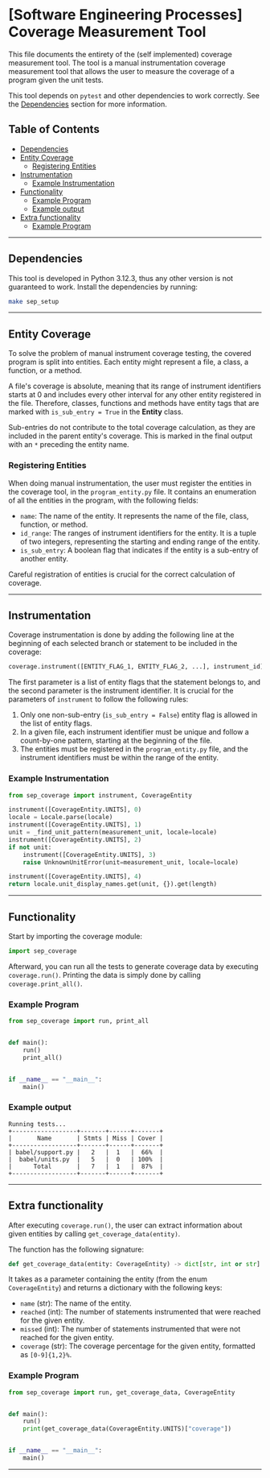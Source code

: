 # [Software Engineering Processes] Coverage Measurement Tool

This file documents the entirety of the (self implemented) coverage measurement tool.
The tool is a manual instrumentation coverage measurement tool that allows the user to measure the coverage of a program
given the unit tests.

This tool depends on `pytest` and other dependencies to work correctly. See the [Dependencies](#dependencies) section
for more information.

## Table of Contents

- [Dependencies](#dependencies)
- [Entity Coverage](#entity-coverage)
    - [Registering Entities](#registering-entities)
- [Instrumentation](#instrumentation)
    - [Example Instrumentation](#example-instrumentation)
- [Functionality](#functionality)
    - [Example Program](#example-program)
    - [Example output](#example-output)
- [Extra functionality](#extra-functionality)
    - [Example Program](#example-program-1)

---

## Dependencies

This tool is developed in Python 3.12.3, thus any other version is not guaranteed to work.
Install the dependencies by running:

```bash
make sep_setup
```

---

## Entity Coverage

To solve the problem of manual instrument coverage testing, the covered program is split into entities.
Each entity might represent a file, a class, a function, or a method.

A file's coverage is absolute, meaning that its range of instrument identifiers starts at 0 and includes every other
interval for any other entity registered in the file.
Therefore, classes, functions and methods have entity tags that are marked with `is_sub_entry = True` in the **Entity**
class.

Sub-entries do not contribute to the total coverage calculation, as they are included in the parent entity's coverage.
This is marked in the final output with an `*` preceding the entity name.

### Registering Entities

When doing manual instrumentation, the user must register the entities in the coverage tool, in the  `program_entity.py`
file.
It contains an enumeration of all the entities in the program, with the following fields:

- `name`: The name of the entity. It represents the name of the file, class, function, or method.
- `id_range`: The ranges of instrument identifiers for the entity. It is a tuple of two integers, representing the
  starting and ending range of the entity.
- `is_sub_entry`: A boolean flag that indicates if the entity is a sub-entry of another entity.

Careful registration of entities is crucial for the correct calculation of coverage.

---

## Instrumentation

Coverage instrumentation is done by adding the following line at the beginning of each selected branch or statement to
be included in the coverage:

```python
coverage.instrument([ENTITY_FLAG_1, ENTITY_FLAG_2, ...], instrument_id)
```

The first parameter is a list of entity flags that the statement belongs to, and the second parameter is the instrument
identifier. It is crucial for the parameters of `instrument` to follow the following rules:

1. Only one non-sub-entry (`is_sub_entry = False`) entity flag is allowed in the list of entity flags.
2. In a given file, each instrument identifier must be unique and follow a count-by-one pattern, starting at the
   beginning of the file.
3. The entities must be registered in the `program_entity.py` file, and the instrument identifiers must be within the
   range of the entity.

### Example Instrumentation

```python
from sep_coverage import instrument, CoverageEntity

instrument([CoverageEntity.UNITS], 0)
locale = Locale.parse(locale)
instrument([CoverageEntity.UNITS], 1)
unit = _find_unit_pattern(measurement_unit, locale=locale)
instrument([CoverageEntity.UNITS], 2)
if not unit:
    instrument([CoverageEntity.UNITS], 3)
    raise UnknownUnitError(unit=measurement_unit, locale=locale)

instrument([CoverageEntity.UNITS], 4)
return locale.unit_display_names.get(unit, {}).get(length)
```

---

## Functionality

Start by importing the coverage module:

```python
import sep_coverage
```

Afterward, you can run all the tests to generate coverage data by executing `coverage.run()`.
Printing the data is simply done by calling `coverage.print_all()`.

### Example Program

```python
from sep_coverage import run, print_all


def main():
    run()
    print_all()


if __name__ == "__main__":
    main()
```

### Example output

```
Running tests...
+------------------+-------+------+-------+
|       Name       | Stmts | Miss | Cover |
+------------------+-------+------+-------+
| babel/support.py |   2   |  1   |  66%  |
|  babel/units.py  |   5   |  0   | 100%  |
|      Total       |   7   |  1   |  87%  |
+------------------+-------+------+-------+
```

---

## Extra functionality

After executing `coverage.run()`, the user can extract information about given entities by
calling `get_coverage_data(entity)`.

The function has the following signature:

```python
def get_coverage_data(entity: CoverageEntity) -> dict[str, int or str]:
```

It takes as a parameter containing the entity (from the enum `CoverageEntity`) and returns a dictionary with the
following keys:

- `name` (str): The name of the entity.
- `reached` (int): The number of statements instrumented that were reached for the given entity.
- `missed` (int): The number of statements instrumented that were not reached for the given entity.
- `coverage` (str): The coverage percentage for the given entity, formatted as `[0-9]{1,2}%`.

### Example Program

```python
from sep_coverage import run, get_coverage_data, CoverageEntity


def main():
    run()
    print(get_coverage_data(CoverageEntity.UNITS)["coverage"])


if __name__ == "__main__":
    main()
```

---
